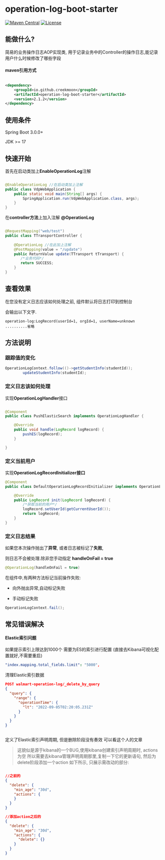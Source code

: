 # operation-log-boot-starter
[![Maven Central](https://maven-badges.herokuapp.com/maven-central/io.github.creekmoon/operation-log-boot-starter/badge.svg)](https://mvnrepository.com/artifact/io.github.creekmoon/operation-log-boot-starter)
[![License](http://img.shields.io/:license-apache-brightgreen.svg)](http://www.apache.org/licenses/LICENSE-2.0.html)

## 能做什么?  
简易的业务操作日志AOP实现类, 用于记录业务中的Controller的操作日志,能记录用户什么时候修改了哪些字段

#### maven引用方式

```xml

<dependency>
    <groupId>io.github.creekmoon</groupId>
    <artifactId>operation-log-boot-starter</artifactId>
    <version>2.1.2</version>
</dependency>
```

## 使用条件

Spring Boot 3.0.0+

JDK >= 17

## 快速开始

首先在启动类加上**EnableOperationLog**注解

```java

@EnableOperationLog //在启动类加上注解
public class VdpWebApplication {
    public static void main(String[] args) {
        SpringApplication.run(VdpWebApplication.class, args);
    }
} 
```

在**controller方法**上加入注解 **@OperationLog**

```java

@RequestMapping("web/test")
public class TTransportController {
    
    @OperationLog //在此加上注解
    @PostMapping(value = "/update")
    public ReturnValue update(TTransport tTransport) {
       /*业务代码*/
       return SUCCESS; 
    }
}

```

## 查看效果

在您没有定义日志应该如何处理之前, 组件默认将日志打印到控制台

会输出以下文字.
```text
operation-log:LogRecord(userId=1, orgId=1, userName=unknown  ..........省略
```

## 方法说明

### 跟踪值的变化

```java
OperationLogContext.follow(()->getStudentInfo(studentId));
        updateStudentInfo(studentId);
```


### 定义日志该如何处理

实现**OperationLogHandler**接口
```java

@Component
public class PushElasticSearch implements OperationLogHandler {

    @Override
    public void handle(LogRecord logRecord) {
        pushES(logRecord);
    }

}

```

### 定义当前用户

实现**OperationLogRecordInitializer接口**
```java
@Component
public class DefaultOperationLogRecordInitializer implements OperationLogRecordInitializer {

    @Override
    public LogRecord init(LogRecord logRecord) {
        /*获取当前的用户*/
        logRecord.setUserId(getCurrentUserId());
        return logRecord;
    }
}

```

### 定义日志结果

如果您本次操作抛出了**异常**, 或者日志被标记了**失败**,

则日志不会被处理.除非您手动指定 **handleOnFail = true**


```java
@OperationLog(handleOnFail = true)
```

在组件中,有两种方法标记当前操作失败:

- 向外抛出异常,自动标记失败

- 手动标记失败

```java
OperationLogContext.fail();
```


## 常见错误解决

#### Elastic索引问题
如果提示索引上限达到1000个 需要为ES的索引进行配置 (直接去Kibana可视化配置就好,不需要重启)
```yaml
"index.mapping.total_fields.limit": "5000",
```

清理Elastic索引数据

```json
POST walmart-operation-log/_delete_by_query
{
  "query": {
    "range": {
      "operationTime": {
        "lt": "2022-09-05T02:20:05.231Z"
      }
    }
  }
}



```

定义了Elastic索引声明周期, 但是删除阶段没有奏效 可以看这个人的文章

[这个人的文章]: https://blog.csdn.net/m0_60696455/article/details/119736496



> 这貌似是源于kibana的一个BUG,使用kibana创建索引声明周期时, actions为空
> 所以需要去kibana管理声明周期那里,复制一下它的更新语句, 然后为delete阶段添加一个action
> 如下所示, 只展示需改动的部分:

```json

//之前的
{
  "delete": {
    "min_age": "30d",
    "actions": {
    }
  }
}

//添加action之后的
{
  "delete": {
    "min_age": "30d",
    "actions": {
      "delete": {}
    }
  }
}

```